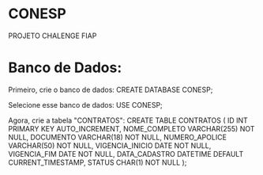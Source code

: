 # CONESP
 PROJETO CHALENGE FIAP

# Banco de Dados:

Primeiro, crie o banco de dados:
CREATE DATABASE CONESP;

Selecione esse banco de dados:
USE CONESP;

Agora, crie a tabela "CONTRATOS":
CREATE TABLE CONTRATOS (
    ID INT PRIMARY KEY AUTO_INCREMENT,
    NOME_COMPLETO VARCHAR(255) NOT NULL,
    DOCUMENTO VARCHAR(18) NOT NULL, 
    NUMERO_APOLICE VARCHAR(50) NOT NULL, 
    VIGENCIA_INICIO DATE NOT NULL,
    VIGENCIA_FIM DATE NOT NULL,
    DATA_CADASTRO DATETIME DEFAULT CURRENT_TIMESTAMP, 
    STATUS CHAR(1) NOT NULL 
);
